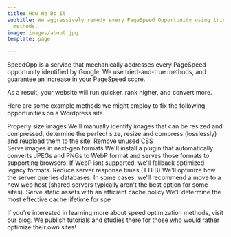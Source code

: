 ```yaml
---
title: How We Do It
subtitle: We aggressively remedy every PageSpeed Opportunity using tried-and-true
  methods.
image: images/about.jpg
template: page

---
```

SpeedOpp is a service that mechanically addresses every PageSpeed opportunity identified by Google. We use tried-and-true methods, and guarantee an increase in your PageSpeed score.

As a result, your website will run quicker, rank higher, and convert more.

Here are some example methods we might employ to fix the following opportunities on a Wordpress site.

Properly size images	We'll manually identify images that can be resized and compressed, determine the perfect size, resize and compress (losslessly) and reupload them to the site.
Remove unused CSS	
Serve images in next-gen formats	We'll install a plugin that automatically converts JPEGs and PNGs to WebP format and serves those formats to supporting browsers. If WebP isnt supported, we'll fallback optimized legacy formats.
Reduce server response times (TTFB)	We'll optimize how the server queries databases. In some cases, we'll recommend a move to a new web host (shared servers typically aren't the best option for some sites).
Serve static assets with an efficient cache policy	We'll determine the most effective cache lifetime for spe

If you're interested in learning more about speed optimization methods, visit our blog. We publish tutorials and studies there for those who would rather optimize their own sites!